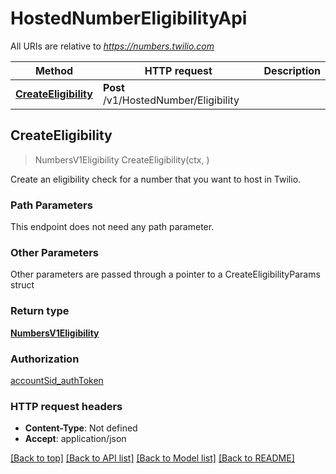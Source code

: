 # HostedNumberEligibilityApi

All URIs are relative to *https://numbers.twilio.com*

Method | HTTP request | Description
------------- | ------------- | -------------
[**CreateEligibility**](HostedNumberEligibilityApi.md#CreateEligibility) | **Post** /v1/HostedNumber/Eligibility | 



## CreateEligibility

> NumbersV1Eligibility CreateEligibility(ctx, )



Create an eligibility check for a number that you want to host in Twilio.

### Path Parameters

This endpoint does not need any path parameter.

### Other Parameters

Other parameters are passed through a pointer to a CreateEligibilityParams struct


### Return type

[**NumbersV1Eligibility**](NumbersV1Eligibility.md)

### Authorization

[accountSid_authToken](../README.md#accountSid_authToken)

### HTTP request headers

- **Content-Type**: Not defined
- **Accept**: application/json

[[Back to top]](#) [[Back to API list]](../README.md#documentation-for-api-endpoints)
[[Back to Model list]](../README.md#documentation-for-models)
[[Back to README]](../README.md)

